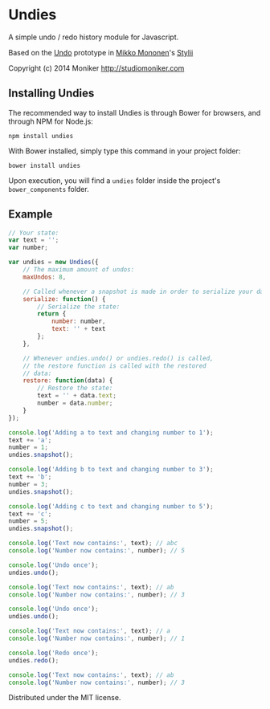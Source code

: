 Undies
======

A simple undo / redo history module for Javascript.

Based on the [Undo](https://github.com/memononen/stylii/blob/master/js/editor.js#L2) prototype in [Mikko Mononen](https://github.com/memononen/)'s [Stylii](https://github.com/memononen/stylii/)

Copyright (c) 2014 Moniker
http://studiomoniker.com

## Installing Undies

The recommended way to install Undies is through Bower for browsers, and through NPM for Node.js:

    npm install undies

With Bower installed, simply type this command in your project folder:

    bower install undies

Upon execution, you will find a `undies` folder inside the project's `bower_components` folder.

## Example

```javascript
// Your state:
var text = '';
var number;

var undies = new Undies({
    // The maximum amount of undos:
    maxUndos: 8,

    // Called whenever a snapshot is made in order to serialize your data:
    serialize: function() {
        // Serialize the state:
        return {
            number: number,
            text: '' + text
        };
    },

    // Whenever undies.undo() or undies.redo() is called,
    // the restore function is called with the restored
    // data:
    restore: function(data) {
        // Restore the state:
        text = '' + data.text;
        number = data.number;
    }
});

console.log('Adding a to text and changing number to 1');
text += 'a';
number = 1;
undies.snapshot();

console.log('Adding b to text and changing number to 3');
text += 'b';
number = 3;
undies.snapshot();

console.log('Adding c to text and changing number to 5');
text += 'c';
number = 5;
undies.snapshot();

console.log('Text now contains:', text); // abc
console.log('Number now contains:', number); // 5

console.log('Undo once');
undies.undo();

console.log('Text now contains:', text); // ab
console.log('Number now contains:', number); // 3

console.log('Undo once');
undies.undo();

console.log('Text now contains:', text); // a
console.log('Number now contains:', number); // 1

console.log('Redo once');
undies.redo();

console.log('Text now contains:', text); // ab
console.log('Number now contains:', number); // 3

```

Distributed under the MIT license.
